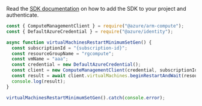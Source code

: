Read the [SDK documentation](https://github.com/Azure/azure-sdk-for-js/blob/%40azure%2Farm-compute_17.3.1/sdk/compute/arm-compute/README.md) on how to add the SDK to your project and authenticate.

```javascript
const { ComputeManagementClient } = require("@azure/arm-compute");
const { DefaultAzureCredential } = require("@azure/identity");

async function virtualMachinesRestartMinimumSetGen() {
  const subscriptionId = "{subscription-id}";
  const resourceGroupName = "rgcompute";
  const vmName = "aaa";
  const credential = new DefaultAzureCredential();
  const client = new ComputeManagementClient(credential, subscriptionId);
  const result = await client.virtualMachines.beginRestartAndWait(resourceGroupName, vmName);
  console.log(result);
}

virtualMachinesRestartMinimumSetGen().catch(console.error);
```
